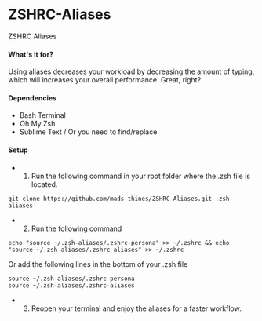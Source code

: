 # ZSHRC-Aliases
ZSHRC Aliases

#### What's it for?
Using aliases decreases your workload by decreasing the amount of typing, which will increases your overall performance.
Great, right?

#### Dependencies
- Bash Terminal
- Oh My Zsh.
- Sublime Text / Or you need to find/replace

#### Setup
- 1. Run the following command in your root folder where the .zsh file is located.
```
git clone https://github.com/mads-thines/ZSHRC-Aliases.git .zsh-aliases
```

- 2. Run the following command
```
echo "source ~/.zsh-aliases/.zshrc-persona" >> ~/.zshrc && echo "source ~/.zsh-aliases/.zshrc-aliases" >> ~/.zshrc
```
Or add the following lines in the bottom of your .zsh file
```
source ~/.zsh-aliases/.zshrc-persona
source ~/.zsh-aliases/.zshrc-aliases
```

- 3. Reopen your terminal and enjoy the aliases for a faster workflow.
